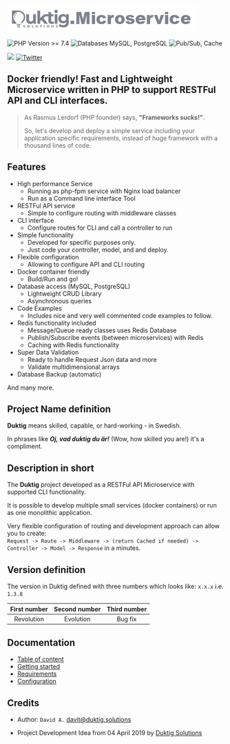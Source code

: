 ![Image](documentation/duktig.microservice.logo.png "Duktig.Microservice")

![PHP Version >= 7.4](https://img.shields.io/badge/PHP%20Version-%3E%3D%207.4-green)
![Databases MySQL, PostgreSQL](https://img.shields.io/badge/Databases-MySQL,%20PostgreSQL-blue)
![Pub/Sub, Cache](https://img.shields.io/badge/Pub/Sub,%20Cache-Redis-red)


[<img src="https://img.shields.io/badge/slack-@duktig-solutions/framework?style=flat&logo=slack">](https://app.slack.com/client/T04PR9UCJR0/C04QX3JGEG5/rimeto_profile/U04PNBQAHJR)
[![Twitter](https://img.shields.io/twitter/follow/DuktigS?label=News%20on%20Twitter%20)](https://twitter.com/DuktigS)


## Docker friendly! Fast and Lightweight Microservice written in PHP to support RESTFul API and CLI interfaces.

> As Rasmus Lerdorf (PHP founder) says, **"Frameworks sucks!"**.
>
> So, let's develop and deploy a simple service including your application specific requirements, 
> instead of huge framework with a thousand lines of code.

## Features

 - High performance Service
   - Running as php-fpm service with Nginx load balancer
   - Run as a Command line interface Tool
 - RESTFul API service
   - Simple to configure routing with middleware classes
 - CLI interface
   - Configure routes for CLI and call a controller to run
 - Simple functionality
   - Developed for specific purposes only.
   - Just code your controller, model, and and deploy.
 - Flexible configuration
   - Allowing to configure API and CLI routing 
 - Docker container friendly
   - Build/Run and go!
 - Database access (MySQL, PostgreSQL)
    - Lightweight CRUD Library
    - Asynchronous queries
 - Code Examples
   - Includes nice and very well commented code examples to follow.
 - Redis functionality included
    - Message/Queue ready classes uses Redis Database
    - Publish/Subscribe events (between microservices) with Redis
    - Caching with Redis functionality
 - Super Data Validation
    - Ready to handle Request Json data and more
    - Validate multidimensional arrays
 - Database Backup (automatic)
          
And many more.
 
## Project Name definition

**Duktig** means skilled, capable, or hard-working - in Swedish. 
  
In phrases like ***Oj, vad duktig du är!*** (Wow, how skilled you are!) it's a compliment.

## Description in short

The **Duktig** project developed as a RESTFul API Microservice with supported CLI functionality.

It is possible to develop multiple small services (docker containers) or run as one monolithic application.

Very flexible configuration of routing and development approach can allow you to create:  
`Request -> Route -> Middleware -> (return Cached if needed) -> Controller -> Model -> Response` in a minutes.

## Version definition

The version in Duktig defined with three numbers which looks like: `x.x.x` i.e. `1.3.8`
 
| First number | Second number | Third number |
|:------------:|:-------------:|:------------:|
|  Revolution  |   Evolution   |   Bug fix    |
   
## Documentation

- [Table of content](documentation/Readme.md)
- [Getting started](documentation/getting-started.md)
- [Requirements](documentation/requirements.md)
- [Configuration](documentation/configuration.md)
 
## Credits
   
- Author: `David A.` [davit@duktig.solutions](mailto:davit@duktig.solutions)

- Project Development Idea from 04 April 2019 by [Duktig Solutions](http://https://duktig.solutions/) 



